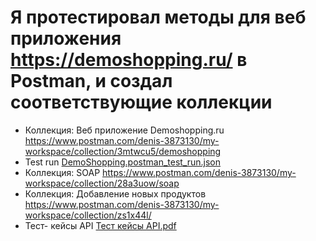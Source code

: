 # Я протестировал методы для веб приложения https://demoshopping.ru/ в Postman, и создал соответствующие коллекции
- Коллекция: Веб приложение Demoshopping.ru
https://www.postman.com/denis-3873130/my-workspace/collection/3mtwcu5/demoshopping
- Test run
[DemoShopping.postman_test_run.json](https://github.com/user-attachments/files/20573260/DemoShopping.postman_test_run.json)
- Коллекция: SOAP
https://www.postman.com/denis-3873130/my-workspace/collection/28a3uow/soap
- Коллекция: Добавление новых продуктов
https://www.postman.com/denis-3873130/my-workspace/collection/zs1x44l/
- Тест- кейсы API [Тест кейсы API.pdf](https://github.com/user-attachments/files/20630077/API.pdf)
